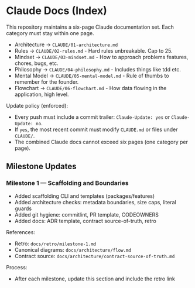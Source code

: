 # Claude Docs (Index)

This repository maintains a six-page Claude documentation set. Each category must stay within one page.

- Architecture → `CLAUDE/01-architecture.md`
- Rules → `CLAUDE/02-rules.md` - Hard rules unbreakable. Cap to 25.
- Mindset → `CLAUDE/03-mindset.md` - How to approach problems features, chores, bugs, etc.
- Philosophy → `CLAUDE/04-philosophy.md` - Includes things like tdd etc.
- Mental Model → `CLAUDE/05-mental-model.md` - Rule of thumbs to remember for the founder.
- Flowchart → `CLAUDE/06-flowchart.md` - How data flowing in the application, high level.

Update policy (enforced):
- Every push must include a commit trailer: `Claude-Update: yes` or `Claude-Update: no`.
- If `yes`, the most recent commit must modify `CLAUDE.md` or files under `CLAUDE/`.
- The combined Claude docs cannot exceed six pages (one category per page).

## Milestone Updates

### Milestone 1 — Scaffolding and Boundaries
- Added scaffolding CLI and templates (packages/features)
- Added architecture checks: metadata boundaries, size caps, literal guards
- Added git hygiene: commitlint, PR template, CODEOWNERS
- Added docs: ADR template, contract source-of-truth, retro

References:
- Retro: `docs/retro/milestone-1.md`
- Canonical diagrams: `docs/architecture/flow.md`
- Contract source: `docs/architecture/contract-source-of-truth.md`

Process:
- After each milestone, update this section and include the retro link


